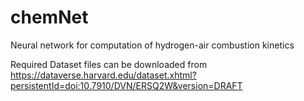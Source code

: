 # chemNet
Neural network for computation of hydrogen-air combustion kinetics

Required Dataset files can be downloaded from https://dataverse.harvard.edu/dataset.xhtml?persistentId=doi:10.7910/DVN/ERSQ2W&version=DRAFT
